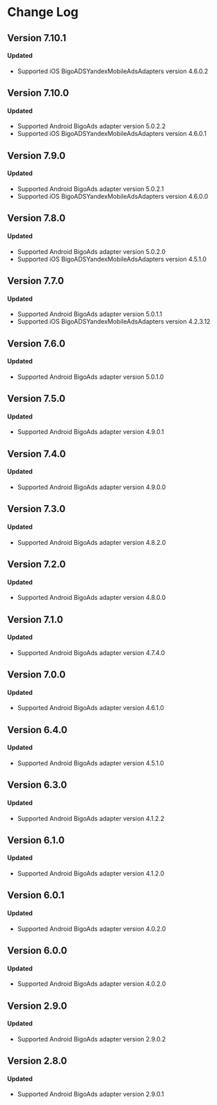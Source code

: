 # Change Log

## Version 7.10.1

#### Updated

* Supported iOS BigoADSYandexMobileAdsAdapters version 4.6.0.2

## Version 7.10.0

#### Updated

* Supported Android BigoAds adapter version 5.0.2.2
* Supported iOS BigoADSYandexMobileAdsAdapters version 4.6.0.1

## Version 7.9.0

#### Updated

* Supported Android BigoAds adapter version 5.0.2.1
* Supported iOS BigoADSYandexMobileAdsAdapters version 4.6.0.0

## Version 7.8.0

#### Updated

* Supported Android BigoAds adapter version 5.0.2.0
* Supported iOS BigoADSYandexMobileAdsAdapters version 4.5.1.0

## Version 7.7.0

#### Updated

* Supported Android BigoAds adapter version 5.0.1.1
* Supported iOS BigoADSYandexMobileAdsAdapters version 4.2.3.12

## Version 7.6.0

#### Updated

* Supported Android BigoAds adapter version 5.0.1.0

## Version 7.5.0

#### Updated

* Supported Android BigoAds adapter version 4.9.0.1

## Version 7.4.0

#### Updated

* Supported Android BigoAds adapter version 4.9.0.0

## Version 7.3.0

#### Updated

* Supported Android BigoAds adapter version 4.8.2.0

## Version 7.2.0

#### Updated

* Supported Android BigoAds adapter version 4.8.0.0

## Version 7.1.0

#### Updated

* Supported Android BigoAds adapter version 4.7.4.0

## Version 7.0.0

#### Updated

* Supported Android BigoAds adapter version 4.6.1.0

## Version 6.4.0

#### Updated

* Supported Android BigoAds adapter version 4.5.1.0

## Version 6.3.0

#### Updated

* Supported Android BigoAds adapter version 4.1.2.2

## Version 6.1.0

#### Updated

* Supported Android BigoAds adapter version 4.1.2.0

## Version 6.0.1

#### Updated

* Supported Android BigoAds adapter version 4.0.2.0

## Version 6.0.0

#### Updated

* Supported Android BigoAds adapter version 4.0.2.0

## Version 2.9.0

#### Updated

* Supported Android BigoAds adapter version 2.9.0.2

## Version 2.8.0

#### Updated

* Supported Android BigoAds adapter version 2.9.0.1

